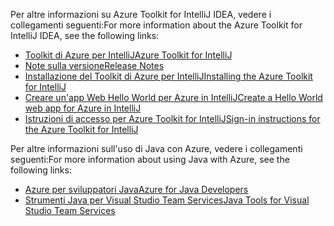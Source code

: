 <span data-ttu-id="3549c-101">Per altre informazioni su Azure Toolkit for IntelliJ IDEA, vedere i collegamenti seguenti:</span><span class="sxs-lookup"><span data-stu-id="3549c-101">For more information about the Azure Toolkit for IntelliJ IDEA, see the following links:</span></span> 

* [<span data-ttu-id="3549c-102">Toolkit di Azure per IntelliJ</span><span class="sxs-lookup"><span data-stu-id="3549c-102">Azure Toolkit for IntelliJ</span></span>](../intellij/azure-toolkit-for-intellij.md) 
* [<span data-ttu-id="3549c-103">Note sulla versione</span><span class="sxs-lookup"><span data-stu-id="3549c-103">Release Notes</span></span>](https://github.com/Microsoft/azure-tools-for-java/releases) 
* [<span data-ttu-id="3549c-104">Installazione del Toolkit di Azure per IntelliJ</span><span class="sxs-lookup"><span data-stu-id="3549c-104">Installing the Azure Toolkit for IntelliJ</span></span>](../intellij/azure-toolkit-for-intellij-installation.md) 
* [<span data-ttu-id="3549c-105">Creare un'app Web Hello World per Azure in IntelliJ</span><span class="sxs-lookup"><span data-stu-id="3549c-105">Create a Hello World web app for Azure in IntelliJ</span></span>](../intellij/azure-toolkit-for-intellij-create-hello-world-web-app.md) 
* [<span data-ttu-id="3549c-106">Istruzioni di accesso per Azure Toolkit for IntelliJ</span><span class="sxs-lookup"><span data-stu-id="3549c-106">Sign-in instructions for the Azure Toolkit for IntelliJ</span></span>](../intellij/azure-toolkit-for-intellij-sign-in-instructions.md) 

<span data-ttu-id="3549c-107">Per altre informazioni sull'uso di Java con Azure, vedere i collegamenti seguenti:</span><span class="sxs-lookup"><span data-stu-id="3549c-107">For more information about using Java with Azure, see the following links:</span></span> 

* [<span data-ttu-id="3549c-108">Azure per sviluppatori Java</span><span class="sxs-lookup"><span data-stu-id="3549c-108">Azure for Java Developers</span></span>](https://docs.microsoft.com/java/azure/) 
* [<span data-ttu-id="3549c-109">Strumenti Java per Visual Studio Team Services</span><span class="sxs-lookup"><span data-stu-id="3549c-109">Java Tools for Visual Studio Team Services</span></span>](https://java.visualstudio.com/) 
<!-- TODO: Add URLs for Java in VSCode here --> 
